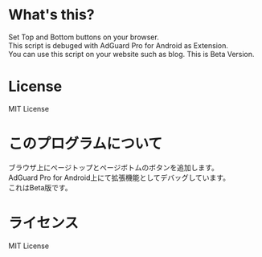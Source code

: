 # What's this?
Set Top and Bottom buttons on your browser.  
This script is debuged with AdGuard Pro for Android as Extension.  
You can use this script on your website such as blog.
This is Beta Version.  

# License
MIT License

# このプログラムについて
ブラウザ上にページトップとページボトムのボタンを追加します。  
AdGuard Pro for Android上にて拡張機能としてデバッグしています。  
これはBeta版です。  

# ライセンス
MIT License
